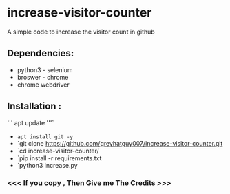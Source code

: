 # increase-visitor-counter
A simple code to increase the visitor count in github


## Dependencies:
  - python3 - selenium
  - broswer - chrome
  - chrome webdriver

## Installation :
'''
apt update
'''`
* `apt install git -y`
* `git clone https://github.com/greyhatguy007/increase-visitor-counter.git
* `cd increase-visitor-counter/
* `pip install -r requirements.txt
* `python3 increase.py

### <<< If you copy , Then Give me The Credits >>>
